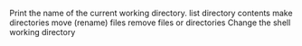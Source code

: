 Print the name of the current working directory.
list directory contents
make directories
move (rename) files
remove files or directories
Change the shell working directory
